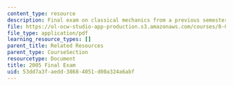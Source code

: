 ```yaml
---
content_type: resource
description: Final exam on classical mechanics from a previous semester.
file: https://ol-ocw-studio-app-production.s3.amazonaws.com/courses/8-012-physics-i-classical-mechanics-fall-2008/53dd7a3faedd38684051d00a324a6abf_final_exam.pdf
file_type: application/pdf
learning_resource_types: []
parent_title: Related Resources
parent_type: CourseSection
resourcetype: Document
title: 2005 Final Exam
uid: 53dd7a3f-aedd-3868-4051-d00a324a6abf
---
```

